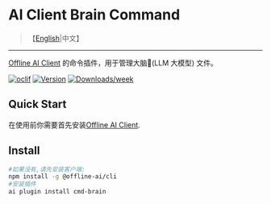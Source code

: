 # AI Client Brain Command

> 【[English](./README.md)|中文】
---

[Offline AI Client](https://npmjs.org/package/@offline-ai/cli) 的命令插件，用于管理大脑🧠(LLM 大模型) 文件。

[![oclif](https://img.shields.io/badge/cli-oclif-brightgreen.svg)](https://oclif.io)
[![Version](https://img.shields.io/npm/v/%40offline-ai%2Fcli-plugin-cmd-brain.svg)](https://npmjs.org/package/@offline-ai/cli-plugin-cmd-brain)
[![Downloads/week](https://img.shields.io/npm/dw/%40offline-ai%2Fcli-plugin-cmd-brain.svg)](https://npmjs.org/package/@offline-ai/cli-plugin-cmd-brain)

## Quick Start

在使用前你需要首先安装[Offline AI Client](https://npmjs.org/package/@offline-ai/cli).

## Install

```bash
#如果没有,请先安装客户端:
npm install -g @offline-ai/cli
#安装插件
ai plugin install cmd-brain
```
